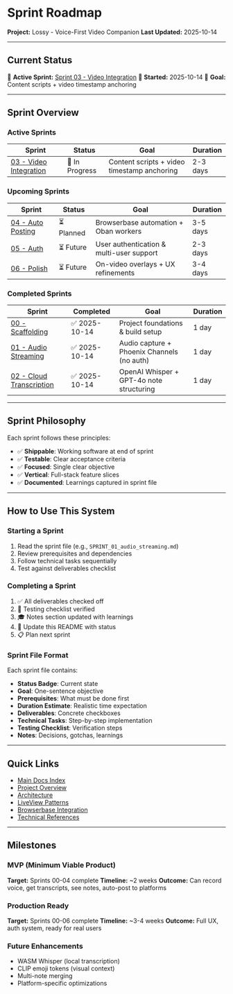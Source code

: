 # Sprint Roadmap

**Project:** Lossy - Voice-First Video Companion
**Last Updated:** 2025-10-14

---

## Current Status

🚧 **Active Sprint:** [Sprint 03 - Video Integration](./SPRINT_03_video_integration.md)
📅 **Started:** 2025-10-14
🎯 **Goal:** Content scripts + video timestamp anchoring

---

## Sprint Overview

### Active Sprints

| Sprint | Status | Goal | Duration |
|--------|--------|------|----------|
| [03 - Video Integration](./SPRINT_03_video_integration.md) | 🚧 In Progress | Content scripts + video timestamp anchoring | 2-3 days |

### Upcoming Sprints

| Sprint | Status | Goal | Duration |
|--------|--------|------|----------|
| [04 - Auto Posting](./SPRINT_04_auto_posting.md) | ⏳ Planned | Browserbase automation + Oban workers | 3-5 days |
| [05 - Auth](./SPRINT_05_auth.md) | ⏳ Future | User authentication & multi-user support | 2-3 days |
| [06 - Polish](./SPRINT_06_polish.md) | ⏳ Future | On-video overlays + UX refinements | 3-4 days |

### Completed Sprints

| Sprint | Completed | Goal | Duration |
|--------|-----------|------|----------|
| [00 - Scaffolding](./archive/SPRINT_00_scaffolding.md) | ✅ 2025-10-14 | Project foundations & build setup | 1 day |
| [01 - Audio Streaming](./archive/SPRINT_01_audio_streaming.md) | ✅ 2025-10-14 | Audio capture + Phoenix Channels (no auth) | 1 day |
| [02 - Cloud Transcription](./archive/SPRINT_02_transcription.md) | ✅ 2025-10-14 | OpenAI Whisper + GPT-4o note structuring | 1 day |

---

## Sprint Philosophy

Each sprint follows these principles:

- ✅ **Shippable**: Working software at end of sprint
- ✅ **Testable**: Clear acceptance criteria
- ✅ **Focused**: Single clear objective
- ✅ **Vertical**: Full-stack feature slices
- ✅ **Documented**: Learnings captured in sprint file

---

## How to Use This System

### Starting a Sprint

1. Read the sprint file (e.g., `SPRINT_01_audio_streaming.md`)
2. Review prerequisites and dependencies
3. Follow technical tasks sequentially
4. Test against deliverables checklist

### Completing a Sprint

1. ✅ All deliverables checked off
2. 📝 Testing checklist verified
3. 🎓 Notes section updated with learnings
4. 🔄 Update this README with status
5. 📋 Plan next sprint

### Sprint File Format

Each sprint file contains:
- **Status Badge**: Current state
- **Goal**: One-sentence objective
- **Prerequisites**: What must be done first
- **Duration Estimate**: Realistic time expectation
- **Deliverables**: Concrete checkboxes
- **Technical Tasks**: Step-by-step implementation
- **Testing Checklist**: Verification steps
- **Notes**: Decisions, gotchas, learnings

---

## Quick Links

- [Main Docs Index](../INDEX.md)
- [Project Overview](../01_PROJECT_OVERVIEW.md)
- [Architecture](../02_ARCHITECTURE.md)
- [LiveView Patterns](../03_LIVEVIEW_PATTERNS.md)
- [Browserbase Integration](../04_BROWSERBASE_INTEGRATION.md)
- [Technical References](../TECHNICAL_REFERENCES.md)

---

## Milestones

### MVP (Minimum Viable Product)
**Target:** Sprints 00-04 complete
**Timeline:** ~2 weeks
**Outcome:** Can record voice, get transcripts, see notes, auto-post to platforms

### Production Ready
**Target:** Sprints 00-06 complete
**Timeline:** ~3-4 weeks
**Outcome:** Full UX, auth system, ready for real users

### Future Enhancements
- WASM Whisper (local transcription)
- CLIP emoji tokens (visual context)
- Multi-note merging
- Platform-specific optimizations
